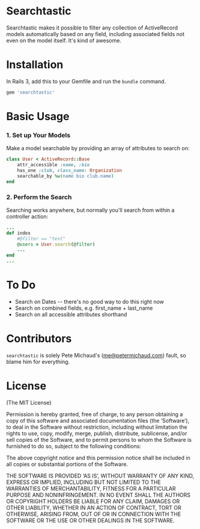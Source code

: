 # Searchtastic

Searchtastic makes it possible to filter any collection of ActiveRecord models automatically based on any field,
including associated fields not even on the model itself. It's kind of awesome.

# Installation

In Rails 3, add this to your Gemfile and run the `bundle` command.

```ruby
gem 'searchtastic'
```

# Basic Usage

### 1. Set up Your Models

Make a model searchable by providing an array of attributes to search on:

```ruby
class User < ActiveRecord::Base
    attr_accessible :name, :bio
    has_one :club, class_name: Organization
    searchable_by %w(name bio club.name)
end
```

### 2. Perform the Search

Searching works anywhere, but normally you'll search from within a controller action:

```ruby
...
def index
    #@filter == "test"
    @users = User.search(@filter)
    ...
end
...
```

# To Do

*   Search on Dates -- there's no good way to do this right now
*   Search on combined fields, e.g. first_name + last_name
*   Search on all accessible attributes shorthand

# Contributors

`searchtastic` is solely Pete Michaud's (me@petermichaud.com) fault, so blame him for everything.

# License

(The MIT License)

Permission is hereby granted, free of charge, to any person obtaining a copy of this software and associated
documentation files (the ‘Software’), to deal in the Software without restriction, including without limitation the
rights to use, copy, modify, merge, publish, distribute, sublicense, and/or sell copies of the Software, and to permit
persons to whom the Software is furnished to do so, subject to the following conditions:

The above copyright notice and this permission notice shall be included in all copies or substantial portions of the
Software.

THE SOFTWARE IS PROVIDED ‘AS IS’, WITHOUT WARRANTY OF ANY KIND, EXPRESS OR IMPLIED, INCLUDING BUT NOT LIMITED TO THE
WARRANTIES OF MERCHANTABILITY, FITNESS FOR A PARTICULAR PURPOSE AND NONINFRINGEMENT. IN NO EVENT SHALL THE AUTHORS OR
COPYRIGHT HOLDERS BE LIABLE FOR ANY CLAIM, DAMAGES OR OTHER LIABILITY, WHETHER IN AN ACTION OF CONTRACT, TORT OR
OTHERWISE, ARISING FROM, OUT OF OR IN CONNECTION WITH THE SOFTWARE OR THE USE OR OTHER DEALINGS IN THE SOFTWARE.